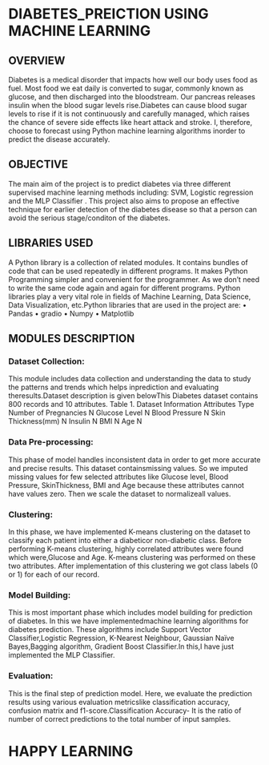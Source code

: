 # DIABETES_PREICTION USING MACHINE LEARNING


       
## OVERVIEW    

  Diabetes is a medical disorder that impacts how well our body uses food as fuel. Most food we eat daily is converted to sugar, commonly known as glucose, and then discharged into the bloodstream. Our pancreas releases insulin when the blood sugar levels rise.Diabetes can cause blood sugar levels to rise if it is not continuously and carefully managed, which raises the chance of severe side effects like heart attack and stroke. I, therefore, choose to forecast using Python machine learning algorithms inorder to predict the disease accurately.

## OBJECTIVE 

The main aim of the project is to predict diabetes via three different supervised machine learning methods including: SVM, Logistic regression and the MLP Classifier . This project also aims to propose an effective technique for earlier detection of the diabetes disease so that a person can avoid the serious stage/conditon of the diabetes.

## LIBRARIES USED 

A Python library is a collection of related modules. It contains bundles of code that can be used repeatedly in different programs. It makes Python Programming simpler and convenient for the programmer. As we don’t need to write the same code again and again for different programs. Python libraries play a very vital role in fields of Machine Learning, Data Science, Data Visualization, etc.Python libraries that are used in the project are:
• Pandas
• gradio
• Numpy
• Matplotlib

## MODULES DESCRIPTION


### Dataset Collection:
This module includes data collection and understanding the data to study the patterns and trends which helps inprediction and evaluating theresults.Dataset description is given belowThis Diabetes dataset contains 800 records and 10 attributes.
Table 1. Dataset Information
Attributes Type
Number of Pregnancies N
Glucose Level N 
 Blood Pressure N
Skin Thickness(mm) N
Insulin N
BMI N
Age N

### Data Pre-processing:
This phase of model handles inconsistent data in order to get more accurate and precise results. This dataset containsmissing values. So we imputed missing values for few selected attributes like Glucose level, Blood Pressure, SkinThickness, BMI and Age because these attributes cannot have values zero. Then we scale the dataset to normalizeall values.

### Clustering:
In this phase, we have implemented K-means clustering on the dataset to classify each patient into either a diabeticor non-diabetic class. Before performing K-means clustering, highly correlated attributes were found which were,Glucose and Age. K-means clustering was performed on these two attributes. After implementation of this
clustering we got class labels (0 or 1) for each of our record.

### Model Building: 
This is most important phase which includes model building for prediction of diabetes. In this we have implementedmachine learning algorithms for diabetes prediction. These algorithms include Support Vector Classifier,Logistic Regression, K-Nearest Neighbour, Gaussian Naïve Bayes,Bagging algorithm, Gradient Boost Classifier.In this,I have just implemented the MLP Classifier.

### Evaluation:
This is the final step of prediction model. Here, we evaluate the prediction results using various evaluation metricslike classification accuracy, confusion matrix and f1-score.Classification Accuracy- It is the ratio of number of correct predictions to the total number of input samples. 


# HAPPY LEARNING 
